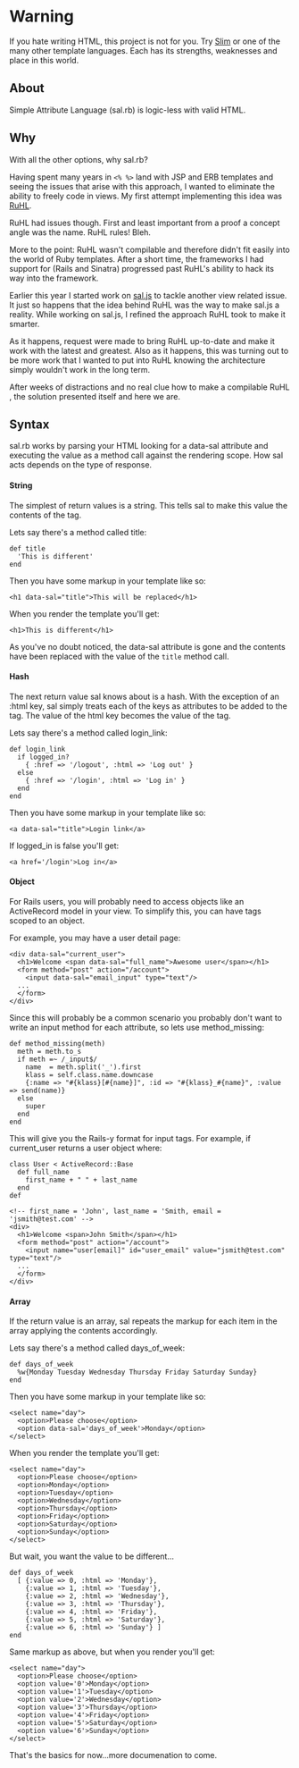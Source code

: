 
# Warning
If you hate writing HTML, this project is not for you. Try [Slim](https://github.com/stonean/slim) or one of the many other template languages. Each has its strengths, weaknesses and place in this world.

## About
Simple Attribute Language (sal.rb) is logic-less with valid HTML. 

## Why
With all the other options, why sal.rb?

Having spent many years in `<% %>` land with JSP and ERB templates and seeing the issues that arise with this approach, I wanted to eliminate the ability to freely code in views. My first attempt implementing this idea was [RuHL](https://github.com/stonean/ruhl).

RuHL had issues though. First and least important from a proof a concept angle was the name. RuHL rules! Bleh. 

More to the point: RuHL wasn't compilable and therefore didn't fit easily into the world of Ruby templates. After a short time, the frameworks I had support for (Rails and Sinatra) progressed past RuHL's ability to hack its way into the framework.

Earlier this year I started work on [sal.js](https://github.com/stonean/sal.js) to tackle another view related issue. It just so happens that the idea behind RuHL was the way to make sal.js a reality. While working on sal.js, I refined the approach RuHL took to make it smarter.

As it happens, request were made to bring RuHL up-to-date and make it work with the latest and greatest. Also as it happens, this was turning out to be more work that I wanted to put into RuHL knowing the architecture simply wouldn't work in the long term. 

After weeks of distractions and no real clue how to make a compilable RuHL , the solution presented itself and here we are.

## Syntax
sal.rb works by parsing your HTML looking for a data-sal attribute and executing the value as a method call against the rendering scope. How sal acts depends on the type of response.

#### String
The simplest of return values is a string. This tells sal to make this value the contents of the tag.

Lets say there's a method called title:
    
    def title
      'This is different'
    end

Then you have some markup in your template like so:

    <h1 data-sal="title">This will be replaced</h1>

When you render the template you'll get:

    <h1>This is different</h1>

As you've no doubt noticed, the data-sal attribute is gone and the contents have been replaced with the value of the `title` method call.


#### Hash
The next return value sal knows about is a hash. With the exception of an :html key, sal simply treats each of the keys as attributes to be added to the tag. The value of the html key becomes the value of the tag.

Lets say there's a method called login_link:
    
    def login_link
      if logged_in?
        { :href => '/logout', :html => 'Log out' }
      else
        { :href => '/login', :html => 'Log in' }
      end
    end

Then you have some markup in your template like so:

    <a data-sal="title">Login link</a>

If logged_in is false you'll get:

    <a href='/login'>Log in</a>

#### Object
For Rails users, you will probably need to access objects like an ActiveRecord model in your view. To simplify this, you can have tags scoped to an object.

For example, you may have a user detail page:

    <div data-sal="current_user">
      <h1>Welcome <span data-sal="full_name">Awesome user</span></h1>
      <form method="post" action="/account">
        <input data-sal="email_input" type="text"/>
      ...
      </form>
    </div>

Since this will probably be a common scenario you probably don't want to write an input method for each attribute, so lets use method_missing:

    def method_missing(meth)
      meth = meth.to_s
      if meth =~ /_input$/
        name  = meth.split('_').first
        klass = self.class.name.downcase
        {:name => "#{klass}[#{name}]", :id => "#{klass}_#{name}", :value => send(name)}
      else
        super
      end
    end

This will give you the Rails-y format for input tags. For example, if current_user returns a user object where:

    class User < ActiveRecord::Base
      def full_name
        first_name + " " + last_name
      end
    def 

    <!-- first_name = 'John', last_name = 'Smith, email = 'jsmith@test.com' -->
    <div>
      <h1>Welcome <span>John Smith</span></h1>
      <form method="post" action="/account">
        <input name="user[email]" id="user_email" value="jsmith@test.com" type="text"/>
      ...
      </form>
    </div>

#### Array
If the return value is an array, sal repeats the markup for each item in the array applying the contents accordingly.


Lets say there's a method called days_of_week:

    def days_of_week
      %w{Monday Tuesday Wednesday Thursday Friday Saturday Sunday}
    end

Then you have some markup in your template like so:

    <select name="day">
      <option>Please choose</option>
      <option data-sal='days_of_week'>Monday</option>
    </select>

When you render the template you'll get:

    <select name="day">
      <option>Please choose</option>
      <option>Monday</option>
      <option>Tuesday</option>
      <option>Wednesday</option>
      <option>Thursday</option>
      <option>Friday</option>
      <option>Saturday</option>
      <option>Sunday</option>
    </select>

But wait, you want the value to be different...

    def days_of_week
      [ {:value => 0, :html => 'Monday'},
        {:value => 1, :html => 'Tuesday'},
        {:value => 2, :html => 'Wednesday'},
        {:value => 3, :html => 'Thursday'},
        {:value => 4, :html => 'Friday'},
        {:value => 5, :html => 'Saturday'},
        {:value => 6, :html => 'Sunday'} ]
    end

Same markup as above, but when you render you'll get:

    <select name="day">
      <option>Please choose</option>
      <option value='0'>Monday</option>
      <option value='1'>Tuesday</option>
      <option value='2'>Wednesday</option>
      <option value='3'>Thursday</option>
      <option value='4'>Friday</option>
      <option value='5'>Saturday</option>
      <option value='6'>Sunday</option>
    </select>

That's the basics for now...more documenation to come.


